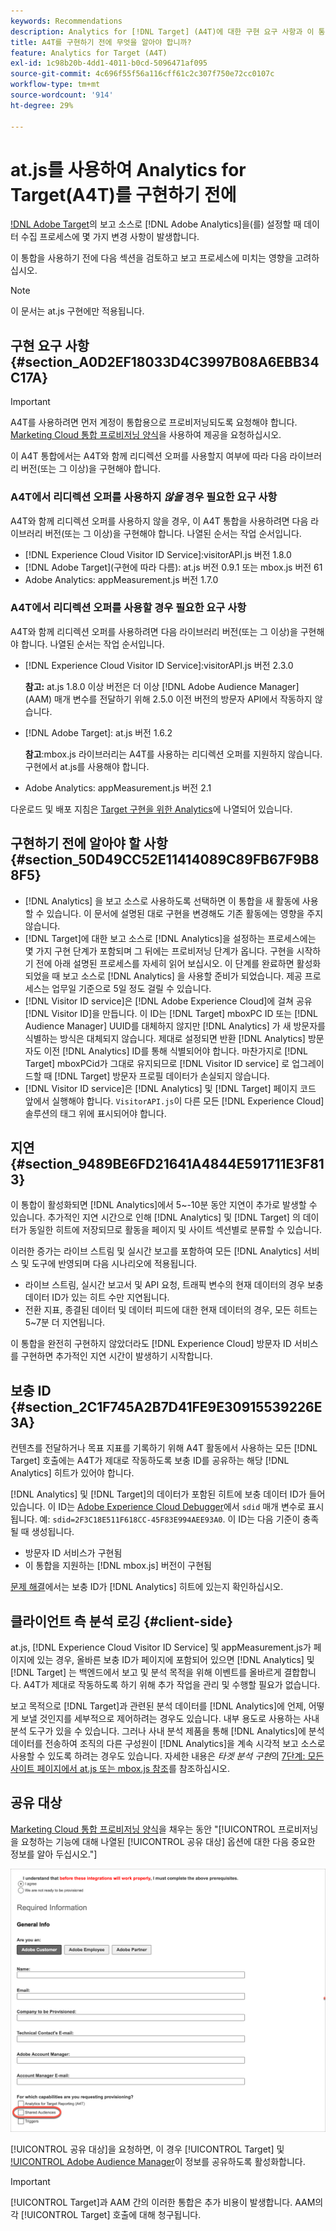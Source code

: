 ```yaml
---
keywords: Recommendations
description: Analytics for [!DNL Target] (A4T)에 대한 구현 요구 사항과 이 통합을 구현하기 전에 고려해야 할 사항을 알아봅니다.
title: A4T를 구현하기 전에 무엇을 알아야 합니까?
feature: Analytics for Target (A4T)
exl-id: 1c98b20b-4dd1-4011-b0cd-5096471af095
source-git-commit: 4c696f55f56a116cff61c2c307f750e72cc0107c
workflow-type: tm+mt
source-wordcount: '914'
ht-degree: 29%

---
```


# at.js를 사용하여 Analytics for Target(A4T)를 구현하기 전에

[!DNL Adobe Target](A4T)의 보고 소스로 [!DNL Adobe Analytics]을(를) 설정할 때 데이터 수집 프로세스에 몇 가지 변경 사항이 발생합니다.

이 통합을 사용하기 전에 다음 섹션을 검토하고 보고 프로세스에 미치는 영향을 고려하십시오.

>[!NOTE]
>
>이 문서는 at.js 구현에만 적용됩니다.

## 구현 요구 사항 {#section_A0D2EF18033D4C3997B08A6EBB34C17A}

>[!IMPORTANT]
>
>A4T를 사용하려면 먼저 계정이 통합용으로 프로비저닝되도록 요청해야 합니다. [Marketing Cloud 통합 프로비저닝 양식](https://www.adobe.com/go/audiences_kr)을 사용하여 제공을 요청하십시오.

이 A4T 통합에서는 A4T와 함께 리디렉션 오퍼를 사용할지 여부에 따라 다음 라이브러리 버전(또는 그 이상)을 구현해야 합니다.

### A4T에서 리디렉션 오퍼를 사용하지 *않을* 경우 필요한 요구 사항

A4T와 함께 리디렉션 오퍼를 사용하지 않을 경우, 이 A4T 통합을 사용하려면 다음 라이브러리 버전(또는 그 이상)을 구현해야 합니다. 나열된 순서는 작업 순서입니다.

* [!DNL Experience Cloud Visitor ID Service]:visitorAPI.js 버전 1.8.0
* [!DNL Adobe Target](구현에 따라 다름): at.js 버전 0.9.1 또는 mbox.js 버전 61
* Adobe Analytics: appMeasurement.js 버전 1.7.0

### A4T에서 리디렉션 오퍼를 사용할 경우 필요한 요구 사항

A4T와 함께 리디렉션 오퍼를 사용하려면 다음 라이브러리 버전(또는 그 이상)을 구현해야 합니다. 나열된 순서는 작업 순서입니다.

* [!DNL Experience Cloud Visitor ID Service]:visitorAPI.js 버전 2.3.0

   **참고:**  at.js 1.8.0 이상 버전은 더 이상  [!DNL Adobe Audience Manager] (AAM) 매개 변수를 전달하기 위해 2.5.0 이전 버전의 방문자 API에서 작동하지 않습니다.

* [!DNL Adobe Target]: at.js  버전 1.6.2

   **참고**:mbox.js 라이브러리는 A4T를 사용하는 리디렉션 오퍼를 지원하지 않습니다. 구현에서 at.js를 사용해야 합니다.

* Adobe Analytics: appMeasurement.js 버전 2.1

다운로드 및 배포 지침은 [Target 구현을 위한 Analytics](/help/c-integrating-target-with-mac/a4t/a4timplementation.md)에 나열되어 있습니다.

## 구현하기 전에 알아야 할 사항 {#section_50D49CC52E11414089C89FB67F9B88F5}

* [!DNL Analytics] 을 보고 소스로 사용하도록 선택하면 이 통합을 새 활동에 사용할 수 있습니다. 이 문서에 설명된 대로 구현을 변경해도 기존 활동에는 영향을 주지 않습니다.
* [!DNL Target]에 대한 보고 소스로 [!DNL Analytics]을 설정하는 프로세스에는 몇 가지 구현 단계가 포함되며 그 뒤에는 프로비저닝 단계가 옵니다. 구현을 시작하기 전에 아래 설명된 프로세스를 자세히 읽어 보십시오. 이 단계를 완료하면 활성화되었을 때 보고 소스로 [!DNL Analytics] 을 사용할 준비가 되었습니다. 제공 프로세스는 업무일 기준으로 5일 정도 걸릴 수 있습니다.
* [!DNL Visitor ID service]은 [!DNL Adobe Experience Cloud]에 걸쳐 공유 [!DNL Visitor ID]을 만듭니다. 이 ID는 [!DNL Target] mboxPC ID 또는 [!DNL Audience Manager] UUID를 대체하지 않지만 [!DNL Analytics] 가 새 방문자를 식별하는 방식은 대체되지 않습니다. 제대로 설정되면 반환 [!DNL Analytics] 방문자도 이전 [!DNL Analytics] ID를 통해 식별되어야 합니다. 마찬가지로 [!DNL Target] mboxPCid가 그대로 유지되므로 [!DNL Visitor ID service] 로 업그레이드할 때 [!DNL Target] 방문자 프로필 데이터가 손실되지 않습니다.
* [!DNL Visitor ID service]은 [!DNL Analytics] 및 [!DNL Target] 페이지 코드 앞에서 실행해야 합니다. `VisitorAPI.js`이 다른 모든 [!DNL Experience Cloud] 솔루션의 태그 위에 표시되어야 합니다.

## 지연 {#section_9489BE6FD21641A4844E591711E3F813}

이 통합이 활성화되면 [!DNL Analytics]에서 5~-10분 동안 지연이 추가로 발생할 수 있습니다. 추가적인 지연 시간으로 인해 [!DNL Analytics] 및 [!DNL Target] 의 데이터가 동일한 히트에 저장되므로 활동을 페이지 및 사이트 섹션별로 분류할 수 있습니다.

이러한 증가는 라이브 스트림 및 실시간 보고를 포함하여 모든 [!DNL Analytics] 서비스 및 도구에 반영되며 다음 시나리오에 적용됩니다.

* 라이브 스트림, 실시간 보고서 및 API 요청, 트래픽 변수의 현재 데이터의 경우 보충 데이터 ID가 있는 히트 수만 지연됩니다.
* 전환 지표, 종결된 데이터 및 데이터 피드에 대한 현재 데이터의 경우, 모든 히트는 5~7분 더 지연됩니다.

이 통합을 완전히 구현하지 않았더라도 [!DNL Experience Cloud] 방문자 ID 서비스를 구현하면 추가적인 지연 시간이 발생하기 시작합니다.

## 보충 ID {#section_2C1F745A2B7D41FE9E30915539226E3A}

컨텐츠를 전달하거나 목표 지표를 기록하기 위해 A4T 활동에서 사용하는 모든 [!DNL Target] 호출에는 A4T가 제대로 작동하도록 보충 ID를 공유하는 해당 [!DNL Analytics] 히트가 있어야 합니다.

[!DNL Analytics] 및 [!DNL Target]의 데이터가 포함된 히트에 보충 데이터 ID가 들어 있습니다. 이 ID는 [Adobe Experience Cloud Debugger](https://experienceleague.adobe.com/docs/debugger/using/experience-cloud-debugger.html)에서 `sdid` 매개 변수로 표시됩니다. 예: `sdid=2F3C18E511F618CC-45F83E994AEE93A0`. 이 ID는 다음 기준이 충족될 때 생성됩니다.

* 방문자 ID 서비스가 구현됨
* 이 통합을 지원하는 [!DNL mbox.js] 버전이 구현됨

[문제 해결](/help/c-integrating-target-with-mac/a4t/c-a4t-troubleshooting/a4t-troubleshooting.md)에서는 보충 ID가 [!DNL Analytics] 히트에 있는지 확인하십시오.

## 클라이언트 측 분석 로깅 {#client-side}

at.js, [!DNL Experience Cloud Visitor ID Service] 및 appMeasurement.js가 페이지에 있는 경우, 올바른 보충 ID가 페이지에 포함되어 있으면 [!DNL Analytics] 및 [!DNL Target] 는 백엔드에서 보고 및 분석 목적을 위해 이벤트를 올바르게 결합합니다. A4T가 제대로 작동하도록 하기 위해 추가 작업을 관리 및 수행할 필요가 없습니다.

보고 목적으로 [!DNL Target]과 관련된 분석 데이터를 [!DNL Analytics]에 언제, 어떻게 보낼 것인지를 세부적으로 제어하려는 경우도 있습니다. 내부 용도로 사용하는 사내 분석 도구가 있을 수 있습니다. 그러나 사내 분석 제품을 통해 [!DNL Analytics]에 분석 데이터를 전송하여 조직의 다른 구성원이 [!DNL Analytics]을 계속 시각적 보고 소스로 사용할 수 있도록 하려는 경우도 있습니다. 자세한 내용은 *타겟 분석 구현*&#x200B;의 [7단계: 모든 사이트 페이지에서 at.js 또는 mbox.js 참조](/help/c-integrating-target-with-mac/a4t/a4timplementation.md#step7)를 참조하십시오.

## 공유 대상

[Marketing Cloud 통합 프로비저닝 양식](https://www.adobe.com/go/audiences)을 채우는 동안 &quot;[!UICONTROL 프로비저닝을 요청하는 기능에 대해 나열된 [!UICONTROL 공유 대상] 옵션에 대한 다음 중요한 정보를 알아 두십시오.&quot;]

![요청 양식](/help/c-integrating-target-with-mac/a4t/assets/request-form.png)

[!UICONTROL 공유 대상]을 요청하면, 이 경우 [!UICONTROL Target] 및 [!UICONTROL Adobe Audience Manager](AAM)이 정보를 공유하도록 활성화합니다.

>[!IMPORTANT]
>
>[!UICONTROL Target]과 AAM 간의 이러한 통합은 추가 비용이 발생합니다. AAM의 각 [!UICONTROL Target] 호출에 대해 청구됩니다.
